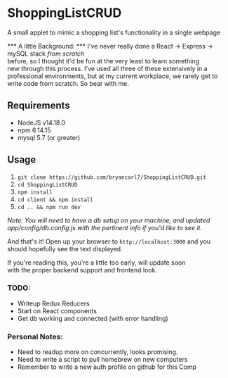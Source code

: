 # ShoppingListCRUD #
A small applet to mimic a shopping list's functionality in a single webpage

*** A little Background: ***
I've never really done a React -> Express -> mySQL stack *from scratch*
<br> before, so I thought it'd be fun at the very least to learn something 
<br> new through this process. I've used all three of these extensively in a <br> professional environments, but at my current workplace, we rarely get to <br> write code from scratch. So bear with me.

## Requirements ##
- NodeJS v14.18.0
- npm 6.14.15
- mysql 5.7 (or greater)

## Usage ##
1. `git clone https://github.com/bryancarl7/ShoppingListCRUD.git`
2. `cd ShoppingListCRUD`
3. `npm install`
4. `cd client && npm install`
4. `cd .. && npm run dev`

*Note: You will need to have a db setup on your machine, and updated app/config/db.config.js with the pertinent info if you'd like to see it.*

And that's it! Open up your browser to `http://localhost:3000` and you should hopefully see the text displayed. 

If you're reading this, you're a little too early, will update soon <br>
with the proper backend support and frontend look.<br>

### TODO: ###
- Writeup Redux Reducers
- Start on React components
- Get db working and connected (with error handling)

### Personal Notes: ###
- Need to readup more on concurrently, looks promising.
- Need to write a script to pull homebrew on new computers
- Remember to write a new auth profile on github for this Comp